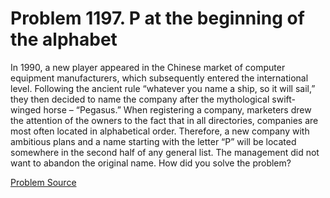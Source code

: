 # Problem 1197. P at the beginning of the alphabet

In 1990, a new player appeared in the Chinese market of computer equipment manufacturers, which subsequently entered the international level. Following the ancient rule “whatever you name a ship, so it will sail,” they then decided to name the company after the mythological swift-winged horse – “Pegasus.” When registering a company, marketers drew the attention of the owners to the fact that in all directories, companies are most often located in alphabetical order. Therefore, a new company with ambitious plans and a name starting with the letter “P” will be located somewhere in the second half of any general list. The management did not want to abandon the original name. How did you solve the problem?

[Problem Source](https://www.trizland.ru/tasks/5648/)